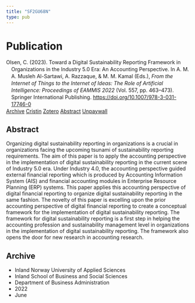 ```yaml
---
title: "SF2GU68N"
type: pub
---
```

<h1>Publication</h1>
<article id="csl-bib-container-SF2GU68N" class="csl-bib-container">
  <div class="csl-bib-body" style="line-height: 1.35; padding-left: 1em; text-indent:-1em;">
  <div class="csl-entry">Olsen, C. (2023). Toward a Digital Sustainability Reporting Framework in Organizations in the Industry 5.0 Era: An Accounting Perspective. In A. M. A. Musleh Al-Sartawi, A. Razzaque, &amp; M. M. Kamal (Eds.), <i>From the Internet of Things to the Internet of Ideas: The Role of Artificial Intelligence: Proceedings of EAMMIS 2022</i> (Vol. 557, pp. 463&#x2013;473). Springer International Publishing. <a href="https://doi.org/10.1007/978-3-031-17746-0">https://doi.org/10.1007/978-3-031-17746-0</a></div>
</div>
  <div class="csl-bib-buttons">
    <a href="#taxonomy-article-SF2GU68N" class="csl-bib-button">Archive</a>
    <a href="https://app.cristin.no/results/show.jsf?id=2031680" alt="Cristin URL" class="csl-bib-button">Cristin</a>
    <a href="http://zotero.org/groups/5402882/items/SF2GU68N" alt="Zotero URL" class="csl-bib-button">Zotero</a>
    <a href="#abstract-article-SF2GU68N" class="csl-bib-button">Abstract</a>
    <a href="https://doi.org/10.1007/978-3-031-17746-0_37" class="csl-bib-button">Unpaywall</a>
  </div>
  <div id="csl-bib-meta-container-SF2GU68N"></div>
</article>
<div id="csl-bib-meta-SF2GU68N" class="csl-bib-meta">
  <article id="abstract-article-SF2GU68N" class="abstract-article">
    <h1>Abstract</h1>
    Organizing digital sustainability reporting in organizations is a crucial in organizations facing the upcoming tsunami of sustainability reporting requirements. The aim of this paper is to apply the accounting perspective in the implementation of digital sustainability reporting in the current scene of Industry 5.0 era. Under Industry 4.0, the accounting perspective guided external financial reporting which is produced by Accounting Information System (AIS) and financial accounting modules in Enterprise Resource Planning (ERP) systems. This paper applies this accounting perspective of digital financial reporting to organize digital sustainability reporting in the same fashion. The novelty of this paper is excelling upon the prior accounting perspective of digital financial reporting to create a conceptual framework for the implementation of digital sustainability reporting. The framework for digital sustainability reporting is a first step in helping the accounting profession and sustainability management level in organizations in the implementation of digital sustainability reporting. The framework also opens the door for new research in accounting research.
  </article>
  <article id="taxonomy-article-SF2GU68N" class="taxonomy-article">
    <h1>Archive</h1>
    <ul>
      <li>Inland Norway University of Applied Sciences</li>
      <li>Inland School of Business and Social Sciences</li>
      <li>Department of Business Administration</li>
      <li>2022</li>
      <li>June</li>
    </ul>
  </article>
</div>
